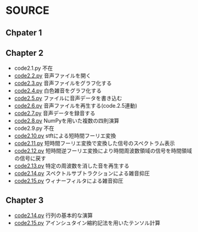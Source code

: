 # SOURCE

## Chpater 1

## Chapter 2

- code2.1.py 不在
- [code2.2.py](src/code2.2.py) 音声ファイルを開く
- [code2.3.py](src/code2.3.py) 音声ファイルをグラフ化する
- [code2.4.py](src/code2.4.py) 白色雑音をグラフ化する
- [code2.5.py](src/code2.5.py) ファイルに音声データを書き込む
- [code2.6.py](src/code2.6.py) 音声ファイルを再生する(code.2.5連動)
- [code2.7.py](src/code2.7.py) 音声データを録音する
- [code2.8.py](src/code2.8.py) NumPyを用いた複数の四則演算
- code2.9.py 不在
- [code2.10.py](src/code2.10.py) stftによる短時間フーリエ変換
- [code2.11.py](src/code2.11.py) 短時間フーリエ変換で変換した信号のスペクトラム表示
- [code2.12.py](src/code2.12.py) 短時間逆フーリエ変換により時間周波数領域の信号を時間領域の信号に戻す
- [code2.13.py](src/code2.13.py) 特定の周波数を消した音を再生する
- [code2.14.py](src/code2.14.py) スペクトルサブトラクションによる雑音抑圧
- [code2.15.py](src/code2.15.py) ウィナーフィルタによる雑音抑圧

## Chapter 3

- [code2.14.py](src/code3.1.py) 行列の基本的な演算
- [code2.15.py](src/code3.2.py) アインシュタイン縮約記法を用いたテンソル計算
